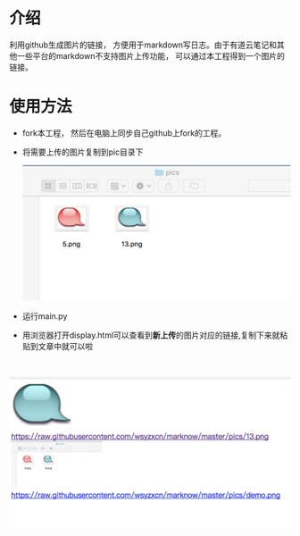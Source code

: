 # 介绍
利用github生成图片的链接， 方便用于markdown写日志。由于有道云笔记和其他一些平台的markdown不支持图片上传功能， 可以通过本工程得到一个图片的链接。
# 使用方法
- fork本工程， 然后在电脑上同步自己github上fork的工程。

- 将需要上传的图片复制到pic目录下

  ![示例](https://raw.githubusercontent.com/wsyzxcn/marknow/master/pics/demo.png)

- 运行main.py

- 用浏览器打开display.html可以查看到**新上传**的图片对应的链接,复制下来就粘贴到文章中就可以啦

  ​

![新上传的图片列表](<https://raw.githubusercontent.com/wsyzxcn/marknow/master/pics/html.png>)